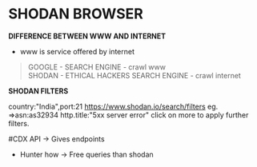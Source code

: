 # SHODAN BROWSER

**DIFFERENCE BETWEEN WWW AND INTERNET**
- www is service offered by internet 
> GOOGLE - SEARCH ENGINE - crawl www <br>
> SHODAN - ETHICAL HACKERS SEARCH ENGINE - crawl internet

**SHODAN FILTERS**

country:"India",port:21
https://www.shodan.io/search/filters
eg.
=>asn:as32934 http.title:"5xx server error"
click on more to apply further filters.

#CDX API -> Gives endpoints

- Hunter how -> Free queries than shodan